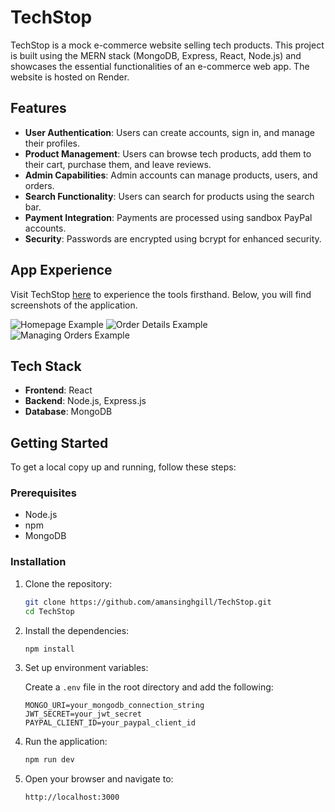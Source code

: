
# TechStop

TechStop is a mock e-commerce website selling tech products. This project is built using the MERN stack (MongoDB, Express, React, Node.js) and showcases the essential functionalities of an e-commerce web app. The website is hosted on Render.

## Features

- **User Authentication**: Users can create accounts, sign in, and manage their profiles.
- **Product Management**: Users can browse tech products, add them to their cart, purchase them, and leave reviews.
- **Admin Capabilities**: Admin accounts can manage products, users, and orders.
- **Search Functionality**: Users can search for products using the search bar.
- **Payment Integration**: Payments are processed using sandbox PayPal accounts.
- **Security**: Passwords are encrypted using bcrypt for enhanced security.

## App Experience

Visit TechStop [here](https://techstop-sfgo.onrender.com/) to experience the tools firsthand. Below, you will find screenshots of the application.

![Homepage Example](https://github.com/amansinghgill/TechStop/assets/90486946/997018a8-a0b2-4742-aa7e-4369525cdc24)
![Order Details Example](https://github.com/amansinghgill/TechStop/assets/90486946/a26cf452-3772-41e0-b459-62e69f3a54fb)
![Managing Orders Example](https://github.com/amansinghgill/TechStop/assets/90486946/d38fbbb8-c7f9-4218-8b23-76039189db82)

## Tech Stack

- **Frontend**: React
- **Backend**: Node.js, Express.js
- **Database**: MongoDB
  
## Getting Started

To get a local copy up and running, follow these steps:

### Prerequisites

- Node.js
- npm
- MongoDB

### Installation

1. Clone the repository:
   ```bash
   git clone https://github.com/amansinghgill/TechStop.git
   cd TechStop
   ```

2. Install the dependencies:
   ```bash
   npm install
   ```

3. Set up environment variables:

   Create a `.env` file in the root directory and add the following:

   ```env
   MONGO_URI=your_mongodb_connection_string
   JWT_SECRET=your_jwt_secret
   PAYPAL_CLIENT_ID=your_paypal_client_id
   ```

4. Run the application:
   ```bash
   npm run dev
   ```

5. Open your browser and navigate to:
   ```
   http://localhost:3000
   ```

